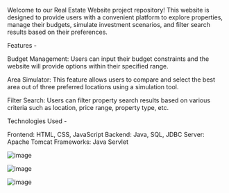 Welcome to our Real Estate Website project repository! This website is designed to provide users with a convenient platform to explore properties, manage their budgets, simulate investment scenarios, and filter search results based on their preferences.

Features -

Budget Management: Users can input their budget constraints and the website will provide options within their specified range.

Area Simulator: This feature allows users to compare and select the best area out of three preferred locations using a simulation tool.

Filter Search: Users can filter property search results based on various criteria such as location, price range, property type, etc.

Technologies Used -

Frontend: HTML, CSS, JavaScript
Backend: Java, SQL, JDBC
Server: Apache Tomcat
Frameworks: Java Servlet

![image](https://github.com/khushipatel1510/ApnaGhar---Real-Estate-Website/assets/168915185/d915aadb-793d-4bf7-a1af-3337977b1ead)


![image](https://github.com/khushipatel1510/ApnaGhar---Real-Estate-Website/assets/168915185/1686d89b-4783-4851-9bcd-68c04254b2c9)


![image](https://github.com/khushipatel1510/ApnaGhar---Real-Estate-Website/assets/168915185/f8a0db21-4227-4d83-91c5-9a8a2c9fe585)




